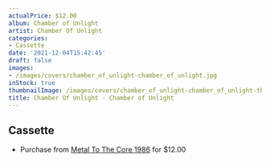 ```yaml
---
actualPrice: $12.00
album: Chamber of Unlight
artist: Chamber Of Unlight
categories:
- Cassette
date: '2021-12-04T15:42:45'
draft: false
images:
- /images/covers/chamber_of_unlight-chamber_of_unlight.jpg
inStock: true
thumbnailImage: /images/covers/chamber_of_unlight-chamber_of_unlight-thumb.jpg
title: Chamber Of Unlight - Chamber of Unlight
---
```


## Cassette
* Purchase from [Metal To The Core 1986](https://metaltothecore1986.com/shop/chamber-of-unlight-chamber-of-unlight-cassette/) for $12.00
